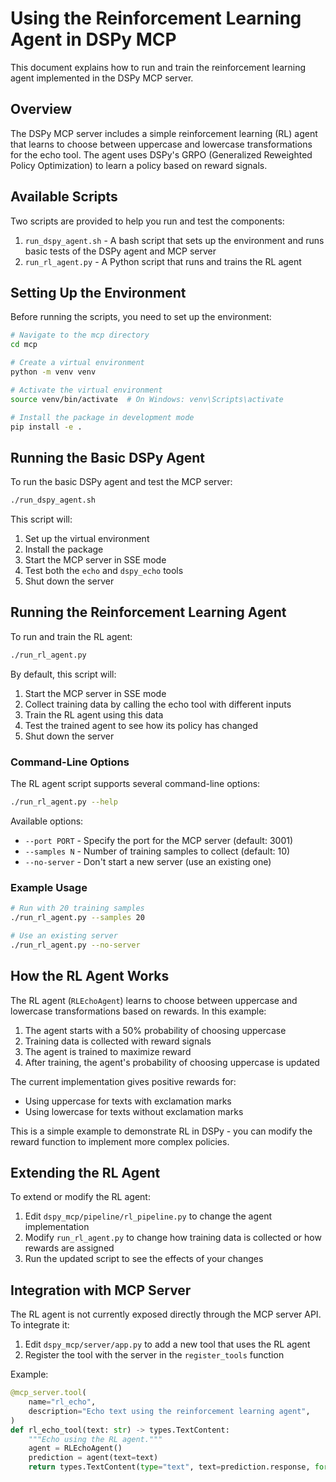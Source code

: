 # Using the Reinforcement Learning Agent in DSPy MCP

This document explains how to run and train the reinforcement learning agent implemented in the DSPy MCP server.

## Overview

The DSPy MCP server includes a simple reinforcement learning (RL) agent that learns to choose between uppercase and lowercase transformations for the echo tool. The agent uses DSPy's GRPO (Generalized Reweighted Policy Optimization) to learn a policy based on reward signals.

## Available Scripts

Two scripts are provided to help you run and test the components:

1. `run_dspy_agent.sh` - A bash script that sets up the environment and runs basic tests of the DSPy agent and MCP server
2. `run_rl_agent.py` - A Python script that runs and trains the RL agent

## Setting Up the Environment

Before running the scripts, you need to set up the environment:

```bash
# Navigate to the mcp directory
cd mcp

# Create a virtual environment
python -m venv venv

# Activate the virtual environment
source venv/bin/activate  # On Windows: venv\Scripts\activate

# Install the package in development mode
pip install -e .
```

## Running the Basic DSPy Agent

To run the basic DSPy agent and test the MCP server:

```bash
./run_dspy_agent.sh
```

This script will:
1. Set up the virtual environment
2. Install the package
3. Start the MCP server in SSE mode
4. Test both the `echo` and `dspy_echo` tools
5. Shut down the server

## Running the Reinforcement Learning Agent

To run and train the RL agent:

```bash
./run_rl_agent.py
```

By default, this script will:
1. Start the MCP server in SSE mode
2. Collect training data by calling the echo tool with different inputs
3. Train the RL agent using this data
4. Test the trained agent to see how its policy has changed
5. Shut down the server

### Command-Line Options

The RL agent script supports several command-line options:

```bash
./run_rl_agent.py --help
```

Available options:
- `--port PORT` - Specify the port for the MCP server (default: 3001)
- `--samples N` - Number of training samples to collect (default: 10)
- `--no-server` - Don't start a new server (use an existing one)

### Example Usage

```bash
# Run with 20 training samples
./run_rl_agent.py --samples 20

# Use an existing server
./run_rl_agent.py --no-server
```

## How the RL Agent Works

The RL agent (`RLEchoAgent`) learns to choose between uppercase and lowercase transformations based on rewards. In this example:

1. The agent starts with a 50% probability of choosing uppercase
2. Training data is collected with reward signals
3. The agent is trained to maximize reward
4. After training, the agent's probability of choosing uppercase is updated

The current implementation gives positive rewards for:
- Using uppercase for texts with exclamation marks
- Using lowercase for texts without exclamation marks

This is a simple example to demonstrate RL in DSPy - you can modify the reward function to implement more complex policies.

## Extending the RL Agent

To extend or modify the RL agent:

1. Edit `dspy_mcp/pipeline/rl_pipeline.py` to change the agent implementation
2. Modify `run_rl_agent.py` to change how training data is collected or how rewards are assigned
3. Run the updated script to see the effects of your changes

## Integration with MCP Server

The RL agent is not currently exposed directly through the MCP server API. To integrate it:

1. Edit `dspy_mcp/server/app.py` to add a new tool that uses the RL agent
2. Register the tool with the server in the `register_tools` function

Example:
```python
@mcp_server.tool(
    name="rl_echo",
    description="Echo text using the reinforcement learning agent",
)
def rl_echo_tool(text: str) -> types.TextContent:
    """Echo using the RL agent."""
    agent = RLEchoAgent()
    prediction = agent(text=text)
    return types.TextContent(type="text", text=prediction.response, format="text/plain")